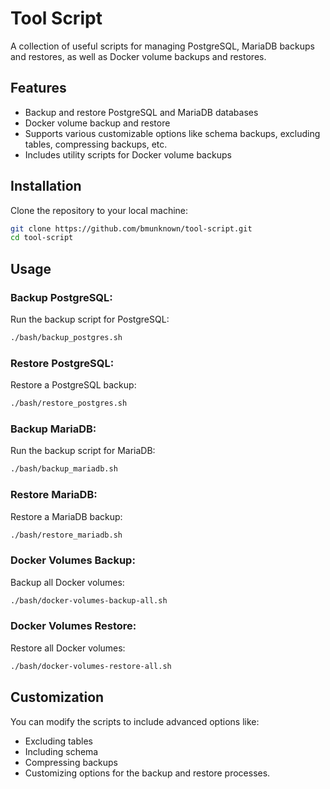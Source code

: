 # Tool Script

A collection of useful scripts for managing PostgreSQL, MariaDB backups and restores, as well as Docker volume backups and restores.

## Features

- Backup and restore PostgreSQL and MariaDB databases
- Docker volume backup and restore
- Supports various customizable options like schema backups, excluding tables, compressing backups, etc.
- Includes utility scripts for Docker volume backups

## Installation

Clone the repository to your local machine:

```bash
git clone https://github.com/bmunknown/tool-script.git
cd tool-script
```

## Usage

### Backup PostgreSQL:

Run the backup script for PostgreSQL:

```bash
./bash/backup_postgres.sh
```

### Restore PostgreSQL:

Restore a PostgreSQL backup:

```bash
./bash/restore_postgres.sh
```

### Backup MariaDB:

Run the backup script for MariaDB:

```bash
./bash/backup_mariadb.sh
```

### Restore MariaDB:

Restore a MariaDB backup:

```bash
./bash/restore_mariadb.sh
```

### Docker Volumes Backup:

Backup all Docker volumes:

```bash
./bash/docker-volumes-backup-all.sh
```

### Docker Volumes Restore:

Restore all Docker volumes:

```bash
./bash/docker-volumes-restore-all.sh
```

## Customization

You can modify the scripts to include advanced options like:
- Excluding tables
- Including schema
- Compressing backups
- Customizing options for the backup and restore processes.
